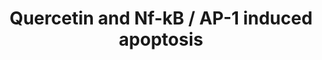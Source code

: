 ---
annotations:
- id: PW:0000004
  parent: regulatory pathway
  type: Pathway Ontology
  value: regulatory pathway
- id: PW:0000009
  parent: regulatory pathway
  type: Pathway Ontology
  value: apoptotic cell death pathway
authors:
- Cboye21
- MaintBot
- AlexanderPico
- Nuno
- Zari
- Lindarieswijk
- MirellaKalafati
- DeSl
- AMTan
- Finterly
- Eweitz
- Egonw
citedin:
- link: PMC12106470
  title: 'Glypican-3 regulated epithelial mesenchymal transformation-related genes
    in osteosarcoma: based on comprehensive tumor microenvironment profiling (2025)'
communities: []
description: 'Quercetin is a flavonoid that is widely distributed in nature. In this
  pathway, its dual nature is depicted. On the one hand, it is capable of exerting
  anti-oxidant and anti-inflammatory effects by inhibiting the PLA2-induced conversion
  of cell membrane phospholipids to arachidonic acid, reducing the downstream synthesis
  of pro-inflammatory prostaglandins; furthermore, inhibition of NF-kB and AP-1 transcription
  factor activation also contribute to these effects.  On the other hand, quercetin
  itself may - paraxodically - generate ROS, as well as facilitate the activation
  of NFE2L2, which results in the production of CYP2A6. This isotype of CYP450 was
  found to be involved in the formation of carcinogenic metabolites. Both of these
  effects culminate in DNA damage.  It has been observed, however, that these pro-oxidant
  effects are dominant at higher concentrations, whereas anti-oxidant effects are
  dominant at lower concentrations. Based on this, it has been suggested that quercetin
  may have a scavenging effect. '
last-edited: 2024-07-19
ndex: null
organisms:
- Homo sapiens
redirect_from:
- /index.php/Pathway:WP2435
- /instance/WP2435
- /instance/WP2435_r134254
revision: r134254
schema-jsonld:
- '@context': https://schema.org/
  '@id': https://wikipathways.github.io/pathways/WP2435.html
  '@type': Dataset
  creator:
    '@type': Organization
    name: WikiPathways
  description: 'Quercetin is a flavonoid that is widely distributed in nature. In
    this pathway, its dual nature is depicted. On the one hand, it is capable of exerting
    anti-oxidant and anti-inflammatory effects by inhibiting the PLA2-induced conversion
    of cell membrane phospholipids to arachidonic acid, reducing the downstream synthesis
    of pro-inflammatory prostaglandins; furthermore, inhibition of NF-kB and AP-1
    transcription factor activation also contribute to these effects.  On the other
    hand, quercetin itself may - paraxodically - generate ROS, as well as facilitate
    the activation of NFE2L2, which results in the production of CYP2A6. This isotype
    of CYP450 was found to be involved in the formation of carcinogenic metabolites.
    Both of these effects culminate in DNA damage.  It has been observed, however,
    that these pro-oxidant effects are dominant at higher concentrations, whereas
    anti-oxidant effects are dominant at lower concentrations. Based on this, it has
    been suggested that quercetin may have a scavenging effect. '
  keywords:
  - ACOX2
  - Arachidonic acid
  - COX1
  - COX2
  - CYP2A6
  - FOS
  - IKBKB
  - JUN
  - KEAP1
  - MAFG
  - MAFK
  - MMP1
  - NFE2L2
  - NFKB1
  - NFKBIA
  - NOS1
  - Phospholipase A2
  - Prostaglandin D2
  - Prostaglandin E2
  - Prostaglandin F2a
  - Prostaglandin G2
  - Prostaglandin H2
  - Prostaglandin I2
  - Quercetin
  - Thromboxane A2
  - VEGFA
  license: CC0
  name: Quercetin and Nf-kB / AP-1 induced apoptosis
seo: CreativeWork
title: Quercetin and Nf-kB / AP-1 induced apoptosis
wpid: WP2435
---